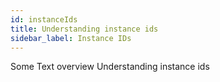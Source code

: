 ```yaml
---
id: instanceIds
title: Understanding instance ids
sidebar_label: Instance IDs
---
```




Some Text overview Understanding instance ids
